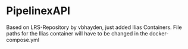 # PipelinexAPI
Based on LRS-Repository by vbhayden, just added Ilias Containers. File paths for the Ilias container will have to be changed in the docker-compose.yml
